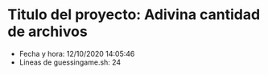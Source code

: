 # Titulo del proyecto: Adivina cantidad de archivos
- Fecha y hora: 
12/10/2020 14:05:46
- Lineas de guessingame.sh: 
24
